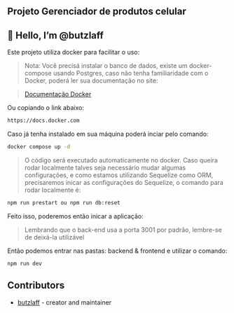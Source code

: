 ## Projeto Gerenciador de produtos celular
## <h2>👋 Hello, I’m @butzlaff</h2>

Este projeto utiliza docker para facilitar o uso:

> Nota: Você precisá instalar o banco de dados, existe um docker-compose usando Postgres, caso não tenha familiaridade com o Docker, poderá ler sua documentação no site: 

><a href="https://docs.docker.com">Documentação Docker</a>

Ou copiando o link abaixo:

```sh
https://docs.docker.com
```
Caso já tenha instalado em sua máquina poderá inciar pelo comando:
```sh
docker compose up -d
```

> O código será executado automaticamente no docker.
> Caso queira rodar localmente talves seja necessário mudar algumas configurações, e como estamos utilizando Sequelize como ORM, precisaremos inicar as configurações do Sequelize, o comando para rodar localmente é:

```sh
npm run prestart ou npm run db:reset
```
Feito isso, poderemos então inicar a aplicação:
> Lembrando que o back-end usa a porta 3001 por padrão, lembre-se de deixá-la utilizável

Então podemos entrar nas pastas: backend & frontend e utilizar o comando:
```sh
npm run dev
```

## Contributors

- [butzlaff](https://github.com/butzlaff) - creator and maintainer